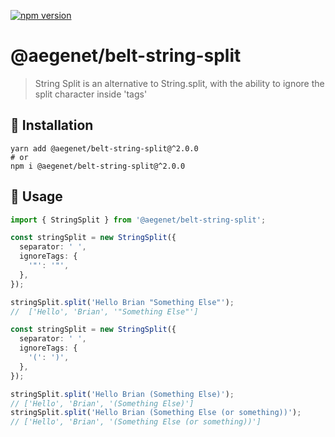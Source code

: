 [![npm version](https://img.shields.io/npm/v/@aegenet/belt-string-split.svg)](https://www.npmjs.com/package/@aegenet/belt-string-split)
<br>

# @aegenet/belt-string-split

> String Split is an alternative to String.split, with the ability to ignore the split character inside 'tags'

## 💾 Installation

```shell
yarn add @aegenet/belt-string-split@^2.0.0
# or
npm i @aegenet/belt-string-split@^2.0.0
```

## 📝 Usage

```typescript
import { StringSplit } from '@aegenet/belt-string-split';

const stringSplit = new StringSplit({
  separator: ' ',
  ignoreTags: {
    '"': '"',
  },
});

stringSplit.split('Hello Brian "Something Else"');
//  ['Hello', 'Brian', '"Something Else"']

const stringSplit = new StringSplit({
  separator: ' ',
  ignoreTags: {
    '(': ')',
  },
});

stringSplit.split('Hello Brian (Something Else)');
// ['Hello', 'Brian', '(Something Else)']
stringSplit.split('Hello Brian (Something Else (or something))');
// ['Hello', 'Brian', '(Something Else (or something))']
```
